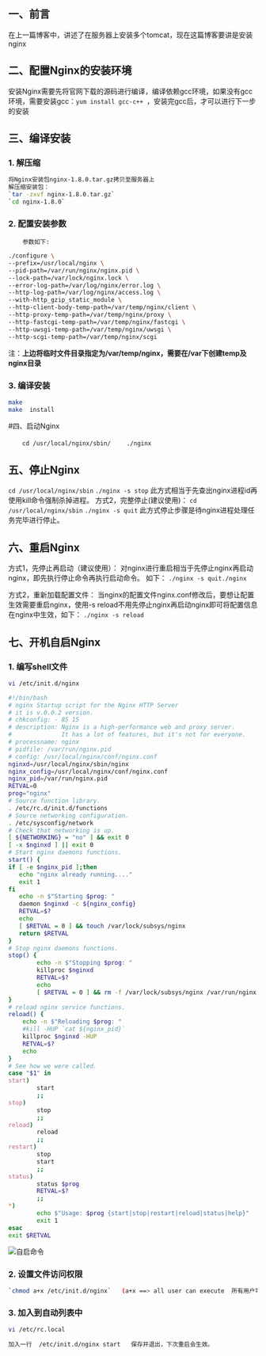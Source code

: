 ## 一、前言
在上一篇博客中，讲述了在服务器上安装多个tomcat，现在这篇博客要讲是安装nginx
## 二、配置Nginx的安装环境
安装Nginx需要先将官网下载的源码进行编译，编译依赖gcc环境，如果没有gcc环境，需要安装gcc：`yum install gcc-c++ `，安装完gcc后，才可以进行下一步的安装
## 三、编译安装

 ### 1. 解压缩

```sh
将Nginx安装包nginx-1.8.0.tar.gz拷贝至服务器上
解压缩安装包：
`tar -zxvf nginx-1.8.0.tar.gz`
`cd nginx-1.8.0`
```

###  2. 配置安装参数
		参数如下:



```sh
./configure \
--prefix=/usr/local/nginx \
--pid-path=/var/run/nginx/nginx.pid \
--lock-path=/var/lock/nginx.lock \
--error-log-path=/var/log/nginx/error.log \
--http-log-path=/var/log/nginx/access.log \
--with-http_gzip_static_module \
--http-client-body-temp-path=/var/temp/nginx/client \
--http-proxy-temp-path=/var/temp/nginx/proxy \
--http-fastcgi-temp-path=/var/temp/nginx/fastcgi \
--http-uwsgi-temp-path=/var/temp/nginx/uwsgi \
--http-scgi-temp-path=/var/temp/nginx/scgi

```

注：**上边将临时文件目录指定为/var/temp/nginx，需要在/var下创建temp及nginx目录**

###  3. 编译安装
```sh
make
make  install
```

#四、启动Nginx

　　`cd /usr/local/nginx/sbin/`
　　`./nginx `
## 五、停止Nginx
`cd /usr/local/nginx/sbin`
`./nginx -s stop`
此方式相当于先查出nginx进程id再使用kill命令强制杀掉进程。 
方式2，完整停止(建议使用)：
`cd /usr/local/nginx/sbin`
`./nginx -s quit`
此方式停止步骤是待nginx进程处理任务完毕进行停止。
## 六、重启Nginx
方式1，先停止再启动（建议使用）：
对nginx进行重启相当于先停止nginx再启动nginx，即先执行停止命令再执行启动命令。
如下：
`./nginx -s quit./nginx`

方式2，重新加载配置文件：
当nginx的配置文件nginx.conf修改后，要想让配置生效需要重启nginx，使用-s reload不用先停止nginx再启动nginx即可将配置信息在nginx中生效，如下：
`./nginx -s reload`
## 七、开机自启Nginx

 ### 1. 编写shell文件

```sh
vi /etc/init.d/nginx

#!/bin/bash
# nginx Startup script for the Nginx HTTP Server
# it is v.0.0.2 version.
# chkconfig: - 85 15
# description: Nginx is a high-performance web and proxy server.
#              It has a lot of features, but it's not for everyone.
# processname: nginx
# pidfile: /var/run/nginx.pid
# config: /usr/local/nginx/conf/nginx.conf
nginxd=/usr/local/nginx/sbin/nginx
nginx_config=/usr/local/nginx/conf/nginx.conf
nginx_pid=/var/run/nginx.pid
RETVAL=0
prog="nginx"
# Source function library.
. /etc/rc.d/init.d/functions
# Source networking configuration.
. /etc/sysconfig/network
# Check that networking is up.
[ ${NETWORKING} = "no" ] && exit 0
[ -x $nginxd ] || exit 0
# Start nginx daemons functions.
start() {
if [ -e $nginx_pid ];then
   echo "nginx already running...."
   exit 1
fi
   echo -n $"Starting $prog: "
   daemon $nginxd -c ${nginx_config}
   RETVAL=$?
   echo
   [ $RETVAL = 0 ] && touch /var/lock/subsys/nginx
   return $RETVAL
}
# Stop nginx daemons functions.
stop() {
        echo -n $"Stopping $prog: "
        killproc $nginxd
        RETVAL=$?
        echo
        [ $RETVAL = 0 ] && rm -f /var/lock/subsys/nginx /var/run/nginx.pid
}
# reload nginx service functions.
reload() {
    echo -n $"Reloading $prog: "
    #kill -HUP `cat ${nginx_pid}`
    killproc $nginxd -HUP
    RETVAL=$?
    echo
}
# See how we were called.
case "$1" in
start)
        start
        ;;
stop)
        stop
        ;;
reload)
        reload
        ;;
restart)
        stop
        start
        ;;
status)
        status $prog
        RETVAL=$?
        ;;
*)
        echo $"Usage: $prog {start|stop|restart|reload|status|help}"
        exit 1
esac
exit $RETVAL
```



![自启命令](https://img-blog.csdn.net/20180409152813251?watermark/2/text/aHR0cHM6Ly9ibG9nLmNzZG4ubmV0L0Jvb2xlYW5pbmc=/font/5a6L5L2T/fontsize/400/fill/I0JBQkFCMA==/dissolve/70)


### 2. 设置文件访问权限

```sh
`chmod a+x /etc/init.d/nginx`   (a+x ==> all user can execute  所有用户可执行)
```

### 3. 加入到自动列表中

```sh
vi /etc/rc.local
 
加入一行  /etc/init.d/nginx start   保存并退出，下次重启会生效。
```